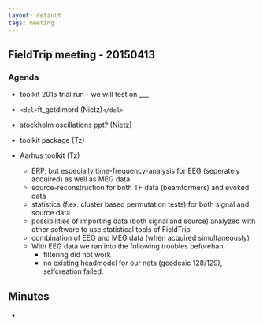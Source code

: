```yaml
---
layout: default
tags: meeting
---
```


## FieldTrip meeting - 20150413 

### Agenda

*  toolkit 2015 trial run - we will test on ___

*  `<del>`ft_getdimord (Nietz)`</del>`

*  stockholm oscillations ppt? (Nietz)

*  toolkit package (Tz)

*  Aarhus toolkit (Tz)
    - ERP, but especially time-frequency-analysis for EEG (seperately acquired) as well as MEG data 
    - source-reconstruction for both TF data (beamformers) and evoked data
    - statistics (f.ex. cluster based permutation tests) for both signal and source data
    - possibilities of importing data (both signal and source) analyzed with other software to use statistical tools of FieldTrip
    - combination of EEG and MEG data (when acquired simultaneously)
    - With EEG data we ran into the following troubles beforehan
      - filtering did not work
      - no existing headmodel for our nets (geodesic 128/129), selfcreation failed. 

## Minutes

*  

